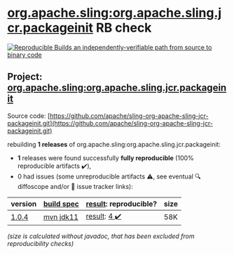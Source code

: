 [org.apache.sling:org.apache.sling.jcr.packageinit](https://central.sonatype.com/artifact/org.apache.sling/org.apache.sling.jcr.packageinit/versions) RB check
=======

[![Reproducible Builds](https://reproducible-builds.org/images/logos/rb.svg) an independently-verifiable path from source to binary code](https://reproducible-builds.org/)

## Project: [org.apache.sling:org.apache.sling.jcr.packageinit](https://central.sonatype.com/artifact/org.apache.sling/org.apache.sling.jcr.packageinit/versions)

Source code: [https://github.com/apache/sling-org-apache-sling-jcr-packageinit.git](https://github.com/apache/sling-org-apache-sling-jcr-packageinit.git)

rebuilding **1 releases** of org.apache.sling:org.apache.sling.jcr.packageinit:
- **1** releases were found successfully **fully reproducible** (100% reproducible artifacts :heavy_check_mark:),
- 0 had issues (some unreproducible artifacts :warning:, see eventual :mag: diffoscope and/or :memo: issue tracker links):

| version | [build spec](/BUILDSPEC.md) | [result](https://reproducible-builds.org/docs/jvm/): reproducible? | size |
| -- | --------- | ------ | -- |
| [1.0.4](https://central.sonatype.com/artifact/org.apache.sling/org.apache.sling.jcr.packageinit/1.0.4/pom) | [mvn jdk11](org.apache.sling.jcr.packageinit-1.0.4.buildspec) | [result](org.apache.sling.jcr.packageinit-1.0.4.buildinfo): [4 :heavy_check_mark: ](org.apache.sling.jcr.packageinit-1.0.4.buildcompare) | 58K |

<i>(size is calculated without javadoc, that has been excluded from reproducibility checks)</i>
